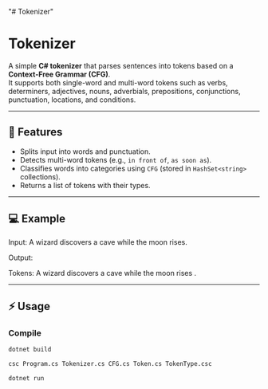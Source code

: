 "# Tokenizer"

# Tokenizer

A simple **C# tokenizer** that parses sentences into tokens based on a **Context-Free Grammar (CFG)**.  
It supports both single-word and multi-word tokens such as verbs, determiners, adjectives, nouns, adverbials, prepositions, conjunctions, punctuation, locations, and conditions.

---

## 📖 Features
- Splits input into words and punctuation.
- Detects multi-word tokens (e.g., `in front of`, `as soon as`).
- Classifies words into categories using `CFG` (stored in `HashSet<string>` collections).
- Returns a list of tokens with their types.

---

## 💻 Example
Input:
A wizard discovers a cave while the moon rises.

Output:

Tokens:
 A <Determiner>
 wizard <Noun>
 discovers <Verb>
 a <Determiner>
 cave <Noun>
 while the moon rises <Adverbial>
 . <Punctuation>





 
---

## ⚡ Usage
### Compile
```bash
dotnet build

csc Program.cs Tokenizer.cs CFG.cs Token.cs TokenType.csc

dotnet run

